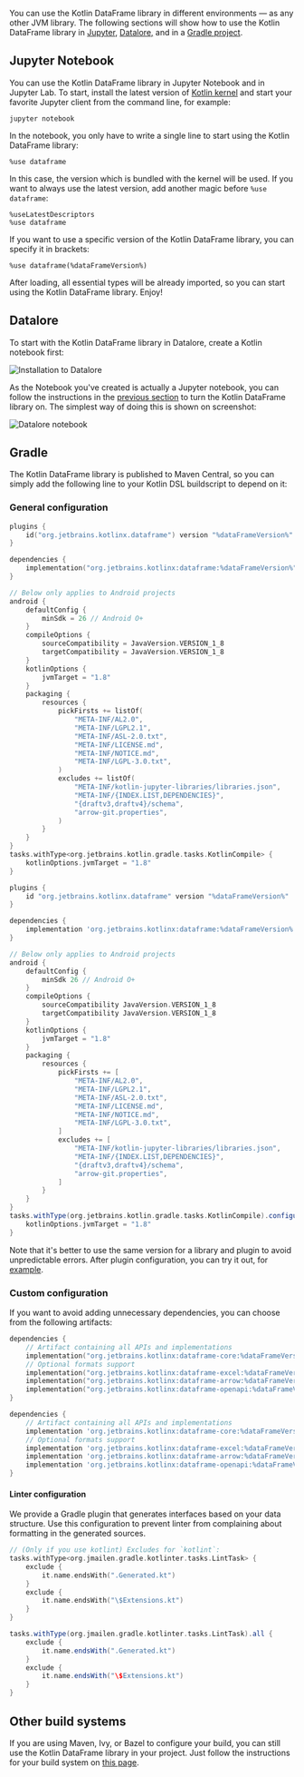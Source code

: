 [//]: # (title: Installation)

You can use the Kotlin DataFrame library in different environments — as any other JVM library.
The following sections will show how to use the Kotlin DataFrame library in [Jupyter](#jupyter-notebook), [Datalore,](#datalore) and in a [Gradle project](#gradle).

## Jupyter Notebook

You can use the Kotlin DataFrame library in Jupyter Notebook and in Jupyter Lab.
To start, install the latest version of [Kotlin kernel](https://github.com/Kotlin/kotlin-jupyter#installation) and start your favorite Jupyter client from
the command line, for example:

```shell
jupyter notebook
```

In the notebook, you only have to write a single line to start using the Kotlin DataFrame library:

```text
%use dataframe
```

In this case, the version which is bundled with the kernel will be used.
If you want to always use the latest version, add another magic before `%use dataframe`:

```text
%useLatestDescriptors
%use dataframe
```

If you want to use a specific version of the Kotlin DataFrame library, you can specify it in brackets:

```text
%use dataframe(%dataFrameVersion%)
```

After loading, all essential types will be already imported, so you can start using the Kotlin DataFrame library. Enjoy!

## Datalore

To start with the Kotlin DataFrame library in Datalore, create a Kotlin notebook first:

![Installation to Datalore](datalore-1.png)

As the Notebook you've created is actually a Jupyter notebook, you can follow the instructions 
in the [previous section](#jupyter-notebook) to turn the Kotlin DataFrame library on. 
The simplest way of doing this is shown on screenshot:

![Datalore notebook](datalore-2.png)

## Gradle

The Kotlin DataFrame library is published to Maven Central, so you can simply add the following line to your Kotlin DSL
buildscript to depend on it:

### General configuration

<tabs>
<tab title="Kotlin DSL">

```kotlin
plugins {
    id("org.jetbrains.kotlinx.dataframe") version "%dataFrameVersion%"
}

dependencies {
    implementation("org.jetbrains.kotlinx:dataframe:%dataFrameVersion%")
}

// Below only applies to Android projects
android {
    defaultConfig {
        minSdk = 26 // Android O+
    }
    compileOptions {
        sourceCompatibility = JavaVersion.VERSION_1_8
        targetCompatibility = JavaVersion.VERSION_1_8
    }
    kotlinOptions {
        jvmTarget = "1.8"
    }
    packaging {
        resources {
            pickFirsts += listOf(
                "META-INF/AL2.0",
                "META-INF/LGPL2.1",
                "META-INF/ASL-2.0.txt",
                "META-INF/LICENSE.md",
                "META-INF/NOTICE.md",
                "META-INF/LGPL-3.0.txt",
            )
            excludes += listOf(
                "META-INF/kotlin-jupyter-libraries/libraries.json",
                "META-INF/{INDEX.LIST,DEPENDENCIES}",
                "{draftv3,draftv4}/schema",
                "arrow-git.properties",
            )
        }
    }
}
tasks.withType<org.jetbrains.kotlin.gradle.tasks.KotlinCompile> { 
    kotlinOptions.jvmTarget = "1.8" 
}
```

</tab>

<tab title="Groovy DSL">

```groovy
plugins {
    id "org.jetbrains.kotlinx.dataframe" version "%dataFrameVersion%"
}

dependencies {
    implementation 'org.jetbrains.kotlinx:dataframe:%dataFrameVersion%'
}

// Below only applies to Android projects
android {
    defaultConfig {
        minSdk 26 // Android O+
    }
    compileOptions {
        sourceCompatibility JavaVersion.VERSION_1_8
        targetCompatibility JavaVersion.VERSION_1_8
    }
    kotlinOptions {
        jvmTarget = "1.8"
    }
    packaging {
        resources {
            pickFirsts += [
                "META-INF/AL2.0",
                "META-INF/LGPL2.1",
                "META-INF/ASL-2.0.txt",
                "META-INF/LICENSE.md",
                "META-INF/NOTICE.md",
                "META-INF/LGPL-3.0.txt",
            ]
            excludes += [
                "META-INF/kotlin-jupyter-libraries/libraries.json",
                "META-INF/{INDEX.LIST,DEPENDENCIES}",
                "{draftv3,draftv4}/schema",
                "arrow-git.properties",
            ]
        }
    }
}
tasks.withType(org.jetbrains.kotlin.gradle.tasks.KotlinCompile).configureEach { 
    kotlinOptions.jvmTarget = "1.8"
}
```

</tab>

</tabs>

Note that it's better to use the same version for a library and plugin to avoid unpredictable errors.
After plugin configuration, you can try it out, for [example](schemasGradle.md#annotation-processing).

### Custom configuration

If you want to avoid adding unnecessary dependencies, you can choose from the following artifacts:

<tabs>
<tab title="Kotlin DSL">

```kotlin
dependencies {
    // Artifact containing all APIs and implementations
    implementation("org.jetbrains.kotlinx:dataframe-core:%dataFrameVersion%")
    // Optional formats support
    implementation("org.jetbrains.kotlinx:dataframe-excel:%dataFrameVersion%")
    implementation("org.jetbrains.kotlinx:dataframe-arrow:%dataFrameVersion%")
    implementation("org.jetbrains.kotlinx:dataframe-openapi:%dataFrameVersion%")
}
```

</tab>

<tab title="Groovy DSL">

```groovy
dependencies {
    // Artifact containing all APIs and implementations
    implementation 'org.jetbrains.kotlinx:dataframe-core:%dataFrameVersion%'
    // Optional formats support 
    implementation 'org.jetbrains.kotlinx:dataframe-excel:%dataFrameVersion%'
    implementation 'org.jetbrains.kotlinx:dataframe-arrow:%dataFrameVersion%'
    implementation 'org.jetbrains.kotlinx:dataframe-openapi:%dataFrameVersion%'
}
```

</tab>

</tabs>

#### Linter configuration

We provide a Gradle plugin that generates interfaces based on your data structure.
Use this configuration to prevent linter from complaining about formatting in the generated sources.

<tabs>
<tab title="Kotlin DSL">

```kotlin
// (Only if you use kotlint) Excludes for `kotlint`:
tasks.withType<org.jmailen.gradle.kotlinter.tasks.LintTask> {
    exclude {
        it.name.endsWith(".Generated.kt")
    }
    exclude {
        it.name.endsWith("\$Extensions.kt")
    }
}
```

</tab>

<tab title="Groovy DSL">

```groovy
tasks.withType(org.jmailen.gradle.kotlinter.tasks.LintTask).all {
    exclude {
        it.name.endsWith(".Generated.kt")
    }
    exclude {
        it.name.endsWith("\$Extensions.kt")
    }
}
```

</tab>

</tabs>

## Other build systems

If you are using Maven, Ivy, or Bazel to configure your build,
you can still use the Kotlin DataFrame library in your project.
Just follow the instructions for your build system on [this page](https://search.maven.org/artifact/org.jetbrains.kotlinx/dataframe/0.8.1/jar).
